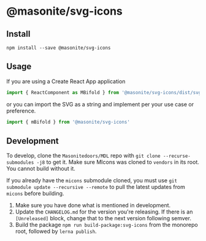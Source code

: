 # @masonite/svg-icons

## Install

```shell
npm install --save @masonite/svg-icons
```

## Usage

If you are using a Create React App application

```js
import { ReactComponent as MBifold } from '@masonite/svg-icons/dist/svg/bifold.svg'
```

or you can import the SVG as a string and implement per your use case or preference.

```js
import { mBifold } from '@masonite/svg-icons'
```

## Development

To develop, clone the `Masonitedoors/MDL` repo with `git clone --recurse-submodules -j8` to get it. Make sure MIcons was cloned to `vendors` in its root. You cannot build without it.

If you already have the `micons` submodule cloned, you must use `git submodule update --recursive --remote` to pull the latest updates from `micons` before building.

1. Make sure you have done what is mentioned in development.
1. Update the `CHANGELOG.md` for the version you're releasing. If there is an `[Unreleased]` block, change that to the next version following semver.
1. Build the package `npm run build-package:svg-icons` from the monorepo root, followed by `lerna publish`.
